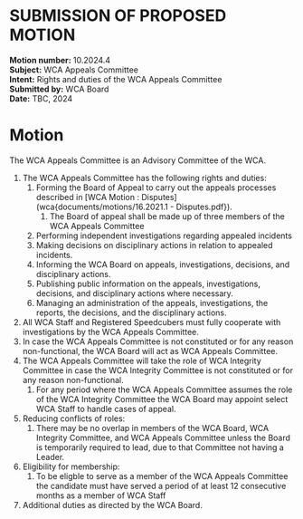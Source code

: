 # SUBMISSION OF PROPOSED MOTION

**Motion number:** 10.2024.4  
**Subject:** WCA Appeals Committee  
**Intent:** Rights and duties of the WCA Appeals Committee  
**Submitted by:** WCA Board  
**Date:** TBC, 2024  

# Motion

The WCA Appeals Committee is an Advisory Committee of the WCA.

1. The WCA Appeals Committee has the following rights and duties:
   1. Forming the Board of Appeal to carry out the appeals processes described in [WCA Motion : Disputes](wca{documents/motions/16.2021.1 - Disputes.pdf}).
      1. The Board of appeal shall be made up of three members of the WCA Appeals Committee
   2. Performing independent investigations regarding appealed incidents
   3. Making decisions on disciplinary actions in relation to appealed incidents.
   4. Informing the WCA Board on appeals, investigations, decisions, and disciplinary actions.
   5. Publishing public information on the appeals, investigations, decisions, and disciplinary actions where necessary.
   6. Managing an administration of the appeals, investigations, the reports, the decisions, and the disciplinary actions.
2. All WCA Staff and Registered Speedcubers must fully cooperate with investigations by the WCA Appeals Committee.
3. In case the WCA Appeals Committee is not constituted or for any reason non-functional, the WCA Board will act as WCA Appeals Committee.
4. The WCA Appeals Committee will take the role of WCA Integrity Committee in case the WCA Integrity Committee is not constituted or for any reason non-functional.
      1. For any period where the WCA Appeals Committee assumes the role of the WCA Integrity Committee the WCA Board may appoint select WCA Staff to handle cases of appeal.
5. Reducing conflicts of roles:
   1. There may be no overlap in members of the WCA Board, WCA Integrity Committee, and WCA Appeals Committee unless the Board is temporarily required to lead, due to that Committee not having a Leader.
6. Eligibility for membership:
   1. To be eligble to serve as a member of the WCA Appeals Committee the candidate must have served a period of at least 12 consecutive months as a member of WCA Staff
8. Additional duties as directed by the WCA Board.
 
